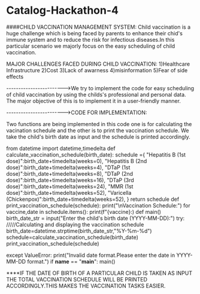 # Catalog-Hackathon-4

####CHILD VACCINATION MANAGEMENT SYSTEM:
Child vaccination is a huge challenge which is being faced by parents to enhance their chid's immune system and to reduce the risk for infectious diseases.In this particular scenario we majorly focus on the easy scheduling of child vaccination.

MAJOR CHALLENGES FACED DURING CHILD VACCINATION:
1)Healthcare Infrastructure
2)Cost
3)Lack of awarness
4)misinformation
5)Fear of side effects

------------------------>We try to implement the code for easy scheduling of child vaccination by using the childs's professional and personal data.
The major objective of this is to implement it in a user-friendly manner.

------------------------>CODE FOR IMPLEMENTATION:

Two functions are being implemented in this code one is for calculating the vacination schedule and the other is to print the vaccination schedule.
We take the child's birth date as input and the schedule is printed accordingly.

from datetime import datetime,timedelta
def calculate_vaccination_schedule(birth_date):
    schedule ={
        "Hepatitis B (1st dose)":birth_date+timedelta(weeks=0),
        "Hepatitis B (2nd dose)":birth_date+timedelta(weeks=4),
        "DTaP (1st dose)":birth_date+timedelta(weeks=8),
        "DTaP (2nd dose)":birth_date+timedelta(weeks=16),
        "DTaP (3rd dose)":birth_date+timedelta(weeks=24),
        "MMR (1st dose)":birth_date+timedelta(weeks=52),
        "Varicella (Chickenpox)":birth_date+timedelta(weeks=52),
        }
    return schedule
def print_vaccination_schedule(schedule):
    print("\nVaccination Schedule:")
    for vaccine,date in schedule.items():
        print(f"{vaccine}:)
def main()
birth_date_str = input("Enter the child's birth date (YYYY-MM-DD):")
    try:                                                                                 /////Calculating and displaying the vaccination schedule
        birth_date=datetime.strptime(birth_date_str,"%Y-%m-%d")
        schedule=calculate_vaccination_schedule(birth_date)
        print_vaccination_schedule(schedule)
        
except ValueError:
        print("Invalid date format.Please enter the date in YYYY-MM-DD format.")
if __name__ == "__main__":
    main()


****IF THE DATE OF BIRTH OF A PARTICULAR CHILD IS TAKEN AS INPUT THE TOTAL VACCINATION SCHEDULE WILL BE PRINTED ACCORDINGLY.THIS MAKES THE VACCINATION TASKS EASIER.




